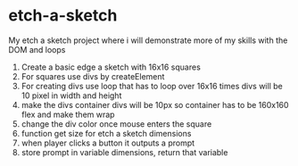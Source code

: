 # etch-a-sketch
My etch a sketch project where i will demonstrate more of my skills with the DOM and loops
1. Create a basic edge a sketch with 16x16 squares
2. For squares use divs by createElement
3. For creating divs use loop that has to loop over 16x16 times divs will be 10 pixel in width and height
4. make the divs container divs will be 10px so container has to be 160x160 flex and make them wrap
5. change the div color once mouse enters the square
6. function get size for etch a sketch dimensions
7. when player clicks a button it outputs a prompt
8. store prompt in variable dimensions, return that variable